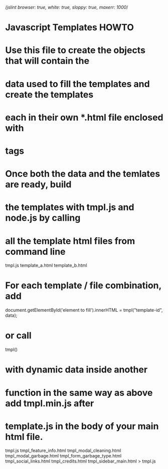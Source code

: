 /*jslint browser: true, white: true, sloppy: true, maxerr: 1000*/
# Javascript Templates HOWTO
#   Use this file to create the objects that will contain the
#   data used to fill the templates and create the templates 
#   each in their own *.html file enclosed with 
   <script type="text/x-tmpl" id="template-id"></script> 
#   tags
#   Once both the data and the temlates are ready, build
#   the templates with tmpl.js and node.js by calling
#   all the template html files from command line

   tmpl.js template_a.html template_b.html
   
#   For each template / file combination, add

   document.getElementById('element to fill').innerHTML = tmpl("template-id", data);
#   or call 

tmpl() 

#  with dynamic data inside another 
#  function in the same way as above add tmpl.min.js after 
#  template.js in the body of your main html file.

tmpl.js tmpl_feature_info.html tmpl_modal_cleaning.html tmpl_modal_garbage.html tmpl_form_garbage_type.html tmpl_social_links.html tmpl_credits.html tmpl_sidebar_main.html > tmpl.js